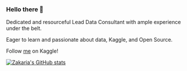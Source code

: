 ### Hello there 👋
Dedicated and resourceful Lead Data Consultant with ample experience under the belt. 

Eager to learn and passionate about data, Kaggle, and Open Source.

Follow [me](https://kaggle.com/sc0d3r) on Kaggle!

[![Zakaria's GitHub stats](https://github-readme-stats.vercel.app/api?username=elmesaoudee)](https://github.com/anuraghazra/github-readme-stats)
